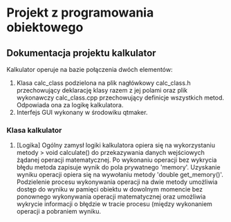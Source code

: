 # Projekt z programowania obiektowego
## Dokumentacja projektu kalkulator
Kalkulator operuje na bazie połączenia dwóch elementów:
1. Klasa calc_class podzielona na plik nagłówkowy calc_class.h przechowujący deklarację klasy razem z jej polami oraz plik wykonawczy calc_class.cpp przechowujący definicje wszystkich metod. Odpowiada ona za logikę kalkulatora.
2. Interfejs GUI wykonany w środowiku qtmaker.
### Klasa kalkulator
1. [Logika]
Ogólny zamysł logiki kalkulatora opiera się na wykorzystaniu metody > void calculate() do przekazywania danych wejściowych żądanej operacji matematycznej. Po wykonaniu operacji bez wykrycia błędu metoda zapisuje wynik do pola prywatnego 'memory'. Uzyskanie wyniku operacji opiera się na wywołaniu metody 'double get_memory()'. Podzielenie procesu wykonywania operacji na dwie metody umożliwia dostęp do wyniku w pamięci obiektu w dowolnym momencie bez ponownego wykonywania operacji matematycznej oraz umożliwia wykrycie informacji o błędzie w tracie procesu (między wykonaniem operacji a pobraniem wyniku.
